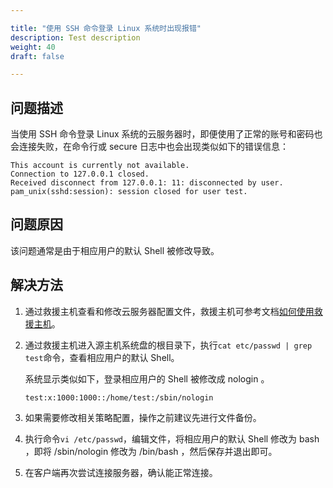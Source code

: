 ```yaml
---

title: "使用 SSH 命令登录 Linux 系统时出现报错"
description: Test description
weight: 40
draft: false

---
```


## 问题描述

当使用 SSH 命令登录 Linux 系统的云服务器时，即便使用了正常的账号和密码也会连接失败，在命令行或 secure 日志中也会出现类似如下的错误信息：
```
This account is currently not available.  
Connection to 127.0.0.1 closed.
Received disconnect from 127.0.0.1: 11: disconnected by user.
pam_unix(sshd:session): session closed for user test.
```

## 问题原因

该问题通常是由于相应用户的默认 Shell 被修改导致。

## 解决方法

1. 通过救援主机查看和修改云服务器配置文件，救援主机可参考文档[如何使用救援主机](/compute/vm/faq/common_operations/server_func/rescue_instance/)。

2. 通过救援主机进入源主机系统盘的根目录下，执行`cat etc/passwd | grep test`命令，查看相应用户的默认 Shell。

   系统显示类似如下，登录相应用户的 Shell 被修改成 nologin 。

   ```
   test:x:1000:1000::/home/test:/sbin/nologin
   ```

3. 如果需要修改相关策略配置，操作之前建议先进行文件备份。

4. 执行命令`vi /etc/passwd`，编辑文件，将相应用户的默认 Shell 修改为 bash ，即将 /sbin/nologin 修改为 /bin/bash ，然后保存并退出即可。

5. 在客户端再次尝试连接服务器，确认能正常连接。

